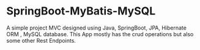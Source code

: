 # SpringBoot-MyBatis-MySQL
A simple project MVC designed using Java, SpringBoot, JPA, Hibernate ORM , MySQL database.
This App mostly has the crud operations but also some other Rest Endpoints.

